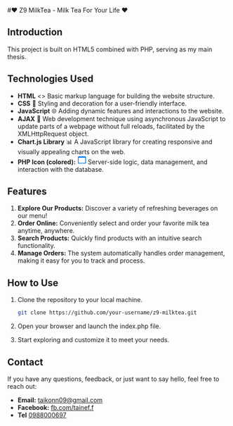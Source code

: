 #❤️ Z9 MilkTea - Milk Tea For Your Life ❤️

## Introduction

This project is built on HTML5 combined with PHP, serving as my main thesis.

## Technologies Used

- **HTML** &lt;&gt; Basic markup language for building the website structure.
- **CSS** 🎨 Styling and decoration for a user-friendly interface.
- **JavaScript** 🌐 Adding dynamic features and interactions to the website.
- **AJAX** 🔄 Web development technique using asynchronous JavaScript to update parts of a webpage without full reloads, facilitated by the XMLHttpRequest object.
- **Chart.js Library** 📊 A JavaScript library for creating responsive and visually appealing charts on the web.
- **PHP Icon (colored):** <img src="data:image/svg+xml,%3Csvg xmlns='http://www.w3.org/2000/svg' fill='%230080FF' width='20' height='20' viewBox='0 0 24 24'%3E%3Cpath d='M0 0h24v24H0z' fill='none'/%3E%3Cpath d='M21 2H3a2 2 0 0 0-2 2v16a2 2 0 0 0 2 2h18a2 2 0 0 0 2-2V4a2 2 0 0 0-2-2zM3 20V6h18v14H3z'/%3E%3C/svg%3E" alt="PHP Icon" />
 Server-side logic, data management, and interaction with the database.

## Features

1. **Explore Our Products:** Discover a variety of refreshing beverages on our menu!
2. **Order Online:** Conveniently select and order your favorite milk tea anytime, anywhere.
3. **Search Products:** Quickly find products with an intuitive search functionality.
4. **Manage Orders:** The system automatically handles order management, making it easy for you to track and process.

## How to Use

1. Clone the repository to your local machine.
   ```bash
   git clone https://github.com/your-username/z9-milktea.git
   
2. Open your browser and launch the index.php file.

3. Start exploring and customize it to meet your needs.

## Contact

If you have any questions, feedback, or just want to say hello, feel free to reach out:

- **Email:** [taikonn09@gmail.com](mailto:taikonn09@gmail.com)
- **Facebook:** [fb.com/tainef.f](https://www.facebook.com/tainef.f)
- **Tel** [0988000697](tel:+0988000697)
